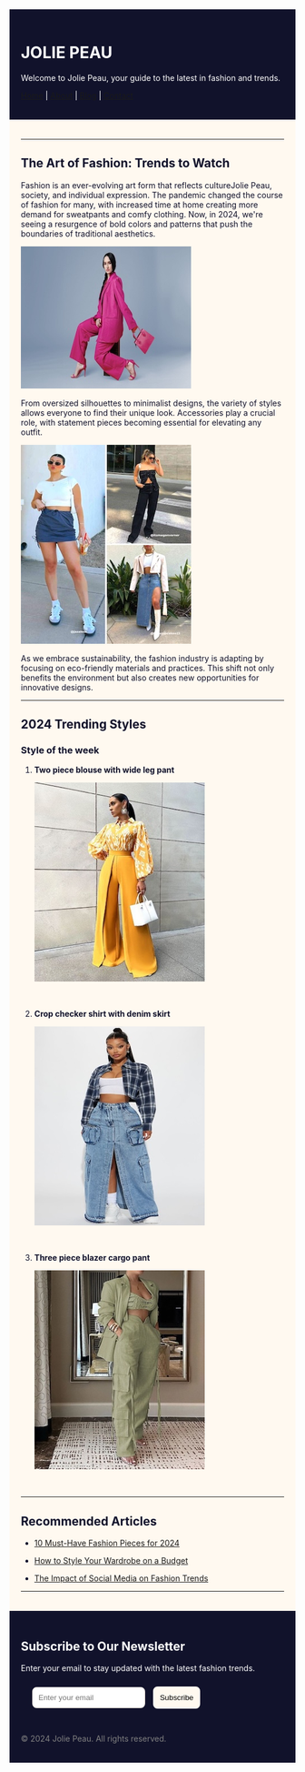 <div style="background-color: #11122b; color: #fff; padding: 20px; text-decoration: none;">

# <div style="color: #fff;"> JOLIE PEAU </div>

Welcome to Jolie Peau, your guide to the latest in fashion and trends.

[Home](#) | [About](#) | [Blog](#) | [Contact](#)

</div>

<div style="background-color: #FFF9F0; color: #11122b; padding: 20px;">

---

## The Art of Fashion: Trends to Watch

Fashion is an ever-evolving art form that reflects cultureJolie Peau, society, and individual expression. The pandemic changed the course of fashion for many, with increased time at home creating more demand for sweatpants and comfy clothing. Now, in 2024, we're seeing a resurgence of bold colors and patterns that push the boundaries of traditional aesthetics.


 ![Fashion Trends](./images/fashion-trends.jpg)




From oversized silhouettes to minimalist designs, the variety of styles allows everyone to find their unique look. Accessories play a crucial role, with statement pieces becoming essential for elevating any outfit.


  ![Fashion Accessories](./images/fashion-trends2.jpg)



As we embrace sustainability, the fashion industry is adapting by focusing on eco-friendly materials and practices. This shift not only benefits the environment but also creates new opportunities for innovative designs.

---

## 2024 Trending Styles

### Style of the week

1. **Two piece blouse with wide leg pant** 

   ![Fashion Model 1](./images/slide1.jpeg)

  <br>


2. **Crop checker shirt with denim skirt**  

   ![Fashion Model 2](./images/slide9.jpeg)

  <br>


3. **Three piece blazer cargo pant**  

   ![Fashion Model 3](./images/slide10.jpeg)

  <br>


---

## Recommended Articles

- [10 Must-Have Fashion Pieces for 2024](#)

- [How to Style Your Wardrobe on a Budget](#)

- [The Impact of Social Media on Fashion Trends](#)

---

</div>

<div style="background-color: #11122b; color: #fff; padding: 20px;">

## <div style="color: #fff;"> Subscribe to Our Newsletter </div>

Enter your email to stay updated with the latest fashion trends.

<div style="padding: 10px 0 30px 20px;">
    <form action="#">
      <input type="email" placeholder="Enter your email" required style="border-radius: 8px; padding: 9px; border: 2px solid #FFF9F0; margin-right: 10px;">
      <button type="submit" style="border-radius: 8px; padding: 10px; border: 2px solid #FFF9F0; background-color: #FFF9F0; color: black;">Subscribe</button>
    </form>
</div>

<span style="color: gray; padding-top: 20px;">© 2024 Jolie Peau. All rights reserved.</span>

</div>
